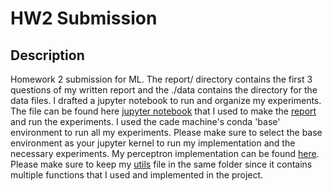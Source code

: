 # HW2 Submission
## Description
Homework 2 submission for ML. The report/ directory contains the first 3 questions of my written report and the ./data contains the directory for the data files. I drafted a jupyter notebook to run and organize my experiments. The file can be found here [jupyter notebook](./hw2_exp_report.ipynb) that I used to make the [report](./hw2_exp_report.pdf) and run the experiments. I used the cade machine's conda 'base' environment to run all my experiments. Please make sure to select the base environment as your jupyter kernel to run my implementation and the necessary experiments. My perceptron implementation can be found [here](./perceptron.py). Please make sure to keep my [utils](./utils.py) file in the same folder since it contains multiple functions that I used and implemented in the project.